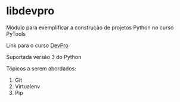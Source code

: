 # libdevpro
Módulo para exemplificar a construção de projetos Python no curso PyTools

Link para o curso [DevPro](https://pythonpro.com.br/)

Suportada versão 3 do Python

Tópicos a serem abordados:
 1. Git
 2. Virtualenv
 3. Pip